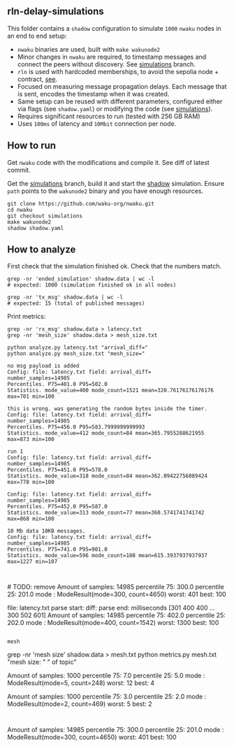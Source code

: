 ## rln-delay-simulations

This folder contains a `shadow` configuration to simulate `1000` `nwaku` nodes in an end to end setup:
* `nwaku` binaries are used, built with `make wakunode2`
* Minor changes in `nwaku` are required, to timestamp messages and connect the peers without discovery. See [simulations](https://github.com/waku-org/nwaku/tree/simulations) branch.
* `rln` is used with hardcoded memberships, to avoid the sepolia node + contract, [see](https://raw.githubusercontent.com/waku-org/nwaku/master/waku/waku_rln_relay/constants.nim).
* Focused on measuring message propagation delays. Each message that is sent, encodes the timestamp when it was created.
* Same setup can be reused with different parameters, configured either via flags (see `shadow.yaml`) or modifying the code (see [simulations](https://github.com/waku-org/nwaku/tree/simulations)).
* Requires significant resources to run (tested with 256 GB RAM)
* Uses `100ms` of latency and `10Mbit` connection per node.

## How to run

Get `nwaku` code with the modifications and compile it. See diff of latest commit.

Get the [simulations](https://github.com/waku-org/nwaku/tree/simulations) branch, build it and start the [shadow](https://github.com/shadow/shadow) simulation. Ensure `path` points to the `wakunode2` binary and you have enough resources.

```
git clone https://github.com/waku-org/nwaku.git
cd nwaku
git checkout simulations
make wakunode2
shadow shadow.yaml
```

## How to analyze

First check that the simulation finished ok. Check that the numbers match.
```
grep -nr 'ended_simulation' shadow.data | wc -l
# expected: 1000 (simulation finished ok in all nodes)

grep -nr 'tx_msg' shadow.data | wc -l
# expected: 15 (total of published messages)
```

Print metrics:
```
grep -nr 'rx_msg' shadow.data > latency.txt
grep -nr 'mesh_size' shadow.data > mesh_size.txt
```

```
python analyze.py latency.txt "arrival_diff="
python analyze.py mesh_size.txt "mesh_size="

no msg payload is added
Config: file: latency.txt field: arrival_diff=
number_samples=14985
Percentiles. P75=401.0 P95=502.0
Statistics. mode_value=400 mode_count=1521 mean=320.76176176176176 max=701 min=100

this is wrong. was generating the random bytes inside the timer.
Config: file: latency.txt field: arrival_diff=
number_samples=14985
Percentiles. P75=456.0 P95=583.7999999999993
Statistics. mode_value=412 mode_count=84 mean=365.7955288621955 max=873 min=100

run 1
Config: file: latency.txt field: arrival_diff=
number_samples=14985
Percentiles. P75=451.0 P95=578.0
Statistics. mode_value=318 mode_count=84 mean=362.09422756089424 max=778 min=100

Config: file: latency.txt field: arrival_diff=
number_samples=14985
Percentiles. P75=452.0 P95=587.0
Statistics. mode_value=313 mode_count=77 mean=360.5741741741742 max=868 min=100

10 Mb data 10KB messages.
Config: file: latency.txt field: arrival_diff=
number_samples=14985
Percentiles. P75=741.0 P95=901.0
Statistics. mode_value=596 mode_count=108 mean=615.3937937937937 max=1227 min=107



```



# TODO: remove
Amount of samples: 14985
percentile 75:  300.0
percentile 25:  201.0
mode : ModeResult(mode=300, count=4650)
worst:  401
best:  100



file:  latency.txt
parse start:  diff:   parse end:   milliseconds
[301 400 400 ... 300 502 601]
Amount of samples: 14985
percentile 75:  402.0
percentile 25:  202.0
mode : ModeResult(mode=400, count=1542)
worst:  1300
best:  100

```

mesh
```
grep -nr 'mesh size' shadow.data > mesh.txt
python metrics.py mesh.txt "mesh size: " " of topic"

Amount of samples: 1000
percentile 75:  7.0
percentile 25:  5.0
mode : ModeResult(mode=5, count=248)
worst:  12
best:  4

Amount of samples: 1000
percentile 75:  3.0
percentile 25:  2.0
mode : ModeResult(mode=2, count=469)
worst:  5
best:  2
```


```
Amount of samples: 14985
percentile 75:  300.0
percentile 25:  201.0
mode : ModeResult(mode=300, count=4650)
worst:  401
best:  100
```